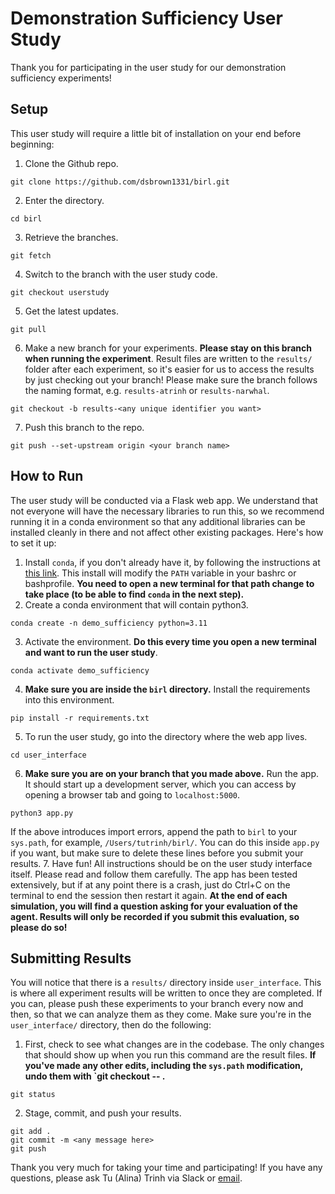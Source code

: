 # Demonstration Sufficiency User Study

Thank you for participating in the user study for our demonstration sufficiency experiments!

## Setup
This user study will require a little bit of installation on your end before beginning:
1. Clone the Github repo.
```
git clone https://github.com/dsbrown1331/birl.git
```
2. Enter the directory.
```
cd birl
```
3. Retrieve the branches.
```
git fetch
```
4. Switch to the branch with the user study code.
```
git checkout userstudy
```
5. Get the latest updates.
```
git pull
```
6. Make a new branch for your experiments. **Please stay on this branch when running the experiment**. Result files are written to the `results/` folder after each experiment, so it's easier for us to access the results by just checking out your branch! Please make sure the branch follows the naming format, e.g. `results-atrinh` or `results-narwhal`. 
```
git checkout -b results-<any unique identifier you want>
```
7. Push this branch to the repo.
```
git push --set-upstream origin <your branch name>
```

## How to Run
The user study will be conducted via a Flask web app. We understand that not everyone will have the necessary libraries to run this, so we recommend running it in a conda environment so that any additional libraries can be installed cleanly in there and not affect other existing packages. Here's how to set it up:
1. Install `conda`, if you don't already have it, by following the instructions at [this link](https://docs.conda.io/projects/conda/en/latest/user-guide/install/). This install will modify the `PATH` variable in your bashrc or bashprofile. **You need to open a new terminal for that path change to take place (to be able to find `conda` in the next step).**
2. Create a conda environment that will contain python3.
```
conda create -n demo_sufficiency python=3.11
```
3. Activate the environment. **Do this every time you open a new terminal and want to run the user study**.
```
conda activate demo_sufficiency
```
4. **Make sure you are inside the `birl` directory.** Install the requirements into this environment.
```
pip install -r requirements.txt
```
5. To run the user study, go into the directory where the web app lives.
```
cd user_interface
```
6. **Make sure you are on your branch that you made above.** Run the app. It should start up a development server, which you can access by opening a browser tab and going to `localhost:5000`.
```
python3 app.py
```
If the above introduces import errors, append the path to `birl` to your `sys.path`, for example, `/Users/tutrinh/birl/`. You can do this inside `app.py` if you want, but make sure to delete these lines before you submit your results.
7. Have fun! All instructions should be on the user study interface itself. Please read and follow them carefully. The app has been tested extensively, but if at any point there is a crash, just do Ctrl+C on the terminal to end the session then restart it again. **At the end of each simulation, you will find a question asking for your evaluation of the agent. Results will only be recorded if you submit this evaluation, so please do so!**

## Submitting Results
You will notice that there is a `results/` directory inside `user_interface`. This is where all experiment results will be written to once they are completed. If you can, please push these experiments to your branch every now and then, so that we can analyze them as they come. Make sure you're in the `user_interface/` directory, then do the following:
1. First, check to see what changes are in the codebase. The only changes that should show up when you run this command are the result files. **If you've made any other edits, including the `sys.path` modification, undo them with `git checkout -- <file>.** 
```
git status
```
2. Stage, commit, and push your results.
```
git add .
git commit -m <any message here>
git push
```

Thank you very much for taking your time and participating! If you have any questions, please ask Tu (Alina) Trinh via Slack or [email](mailto:tutrinh@berkeley.edu).
